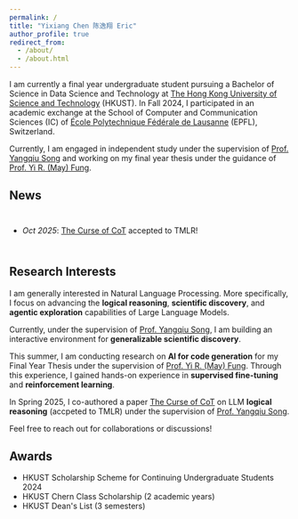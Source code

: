 ```yaml
---
permalink: /
title: "Yixiang Chen 陈逸翔 Eric"
author_profile: true
redirect_from: 
  - /about/
  - /about.html
---
```


I am currently a final year undergraduate student pursuing a Bachelor of Science in Data Science and Technology at [The Hong Kong University of Science and Technology](https://hkust.edu.hk/) (HKUST).
In Fall 2024, I participated in an academic exchange at the School of Computer and Communication Sciences (IC) of [École Polytechnique Fédérale de Lausanne](https://www.epfl.ch/) (EPFL), Switzerland.

Currently, I am engaged in independent study under the supervision of [Prof. Yangqiu Song](https://www.cse.ust.hk/~yqsong/) and working on my final year thesis under the guidance of [Prof. Yi R. (May) Fung](https://mayrfung.github.io/).

News
------

<div style="max-height: 300px; overflow-y: auto; padding: 10px 0;">
<ul>
<li><em>Oct 2025</em>: <a href="https://arxiv.org/pdf/2504.05081">The Curse of CoT</a> accepted to TMLR!</li>
</ul>
</div>

Research Interests
------

I am generally interested in Natural Language Processing. More specifically, I focus on advancing the **logical reasoning**, **scientific discovery**, and **agentic exploration** capabilities of Large Language Models.

<!-- In October this year, I published a paper titled *Self-Redraft*, aiming to elicit intrinsic exploration–exploitation balance in test-time scaling for code generation, submitted to ACL ARR 2025 (October cycle). -->

Currently, under the supervision of [Prof. Yangqiu Song](https://www.cse.ust.hk/~yqsong/), I am building an interactive environment for **generalizable scientific discovery**.

This summer, I am conducting research on **AI for code generation** for my Final Year Thesis under the supervision of [Prof. Yi R. (May) Fung](https://mayrfung.github.io/). Through this experience, I gained hands-on experience in **supervised fine-tuning** and **reinforcement learning**.

In Spring 2025, I co-authored a paper [The Curse of CoT](https://arxiv.org/pdf/2504.05081) on LLM **logical reasoning** (accpeted to TMLR) under the supervision of [Prof. Yangqiu Song](https://www.cse.ust.hk/~yqsong/).

Feel free to reach out for collaborations or discussions!

Awards
------

- HKUST Scholarship Scheme for Continuing Undergraduate Students 2024
- HKUST Chern Class Scholarship (2 academic years)
- HKUST Dean's List (3 semesters)

<div style="width: 300px; margin: 20px auto 0; overflow: hidden;">
<script type="text/javascript" id="mapmyvisitors" src="//mapmyvisitors.com/map.js?d=_IM3g0RLo2DVUsxUfq-NdzxqxK3DuynohYMnS4yGTM0&cl=ffffff&w=a"></script>
</div>